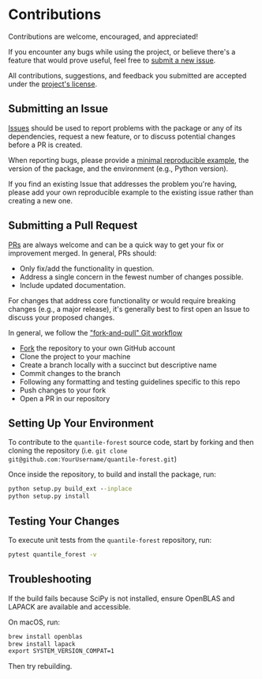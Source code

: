 # Contributions

Contributions are welcome, encouraged, and appreciated!

If you encounter any bugs while using the project, or believe there's a feature that would prove useful, feel free to [submit a new issue](https://github.com/zillow/quantile-forest/issues/new/choose).

All contributions, suggestions, and feedback you submitted are accepted under the [project's license](https://github.com/zillow/quantile-forest/blob/main/LICENSE).

## Submitting an Issue

[Issues](https://github.com/zillow/quantile-forest/issues) should be used to report problems with the package or any of its dependencies, request a new feature, or to discuss potential changes before a PR is created. 

When reporting bugs, please provide a [minimal reproducible example](https://stackoverflow.com/help/minimal-reproducible-example), the version of the package, and the environment (e.g., Python version).

If you find an existing Issue that addresses the problem you're having, please add your own reproducible example to the existing issue rather than creating a new one. 

## Submitting a Pull Request

[PRs](https://github.com/zillow/quantile-forest/pulls) are always welcome and can be a quick way to get your fix or improvement merged. In general, PRs should:

- Only fix/add the functionality in question.
- Address a single concern in the fewest number of changes possible.
- Include updated documentation.

For changes that address core functionality or would require breaking changes (e.g., a major release), it's generally best to first open an Issue to discuss your proposed changes.

In general, we follow the ["fork-and-pull" Git workflow](https://gist.github.com/Chaser324/ce0505fbed06b947d962)

- [Fork](https://github.com/zillow/quantile-forest/fork) the repository to your own GitHub account
- Clone the project to your machine
- Create a branch locally with a succinct but descriptive name
- Commit changes to the branch
- Following any formatting and testing guidelines specific to this repo
- Push changes to your fork
- Open a PR in our repository

## Setting Up Your Environment

To contribute to the `quantile-forest` source code, start by forking and then cloning the repository (i.e. `git clone git@github.com:YourUsername/quantile-forest.git`)

Once inside the repository, to build and install the package, run:

```cmd
python setup.py build_ext --inplace
python setup.py install
 ```

## Testing Your Changes

To execute unit tests from the `quantile-forest` repository, run:

```cmd
pytest quantile_forest -v
```

## Troubleshooting

If the build fails because SciPy is not installed, ensure OpenBLAS and LAPACK are available and accessible.

On macOS, run:

```cmd
brew install openblas
brew install lapack
export SYSTEM_VERSION_COMPAT=1
```

Then try rebuilding.

